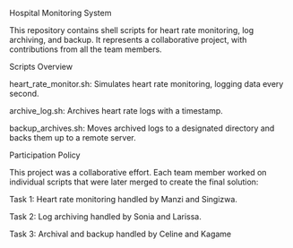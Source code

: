 Hospital Monitoring System

This repository contains shell scripts for heart rate monitoring, log archiving, and backup. It represents a collaborative project, with contributions from all the team members.

Scripts Overview

heart_rate_monitor.sh: Simulates heart rate monitoring, logging data every second.

archive_log.sh: Archives heart rate logs with a timestamp.

backup_archives.sh: Moves archived logs to a designated directory and backs them up to a remote server.

Participation Policy

This project was a collaborative effort. Each team member worked on individual scripts that were later merged to create the final solution:

Task 1: Heart rate monitoring handled by Manzi and Singizwa.

Task 2: Log archiving handled by Sonia and Larissa.

Task 3: Archival and backup handled by Celine and Kagame
